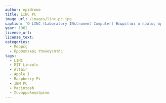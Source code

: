 ```yaml
---
author: epidrome
title: LINC PC 
image_url: /images/linc-pc.jpg
caption: 'O LINC (Laboratory INstrument Computer) θεωρείται ο πρώτος προσωπικός υπολογιστής, γιατί σε έναν σχετικά μικρό όγκο περιλαμβάνει συσκευή εξωτερικής αποθήκευσης και κυρίως οθόνη και πληκτρολόγιο ως σύστημα εξόδου και εισόδου. Σε αντίθεση με τους μεγάλους κεντρικούς υπολογιστές εκείνης της εποχής, ήταν σχεδιασμένος από την αρχή σε συναρμολογούμενη μορφή, οπότε ήταν σχετικά προσιτός σε πολλά ερευνητικά εργαστήρια που είχαν τις δεξιότητες να τον κατασκευάσουν και να τον συντηρήσουν.'
year: 1962 
license_url: 
license_text: 
categories:
  - Μορφές
  - Προσωπικός Υπολογιστής
tags:
  - LINC
  - MIT Lincoln
  - Altair
  - Apple I
  - Raspberry Pi
  - IBM PC
  - Macintosh
  - Συναρμολογούμενο
---
```

